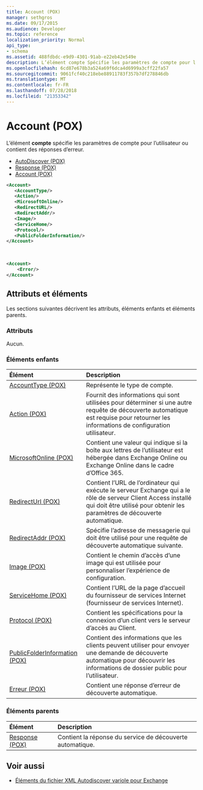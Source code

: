 ```yaml
---
title: Account (POX)
manager: sethgros
ms.date: 09/17/2015
ms.audience: Developer
ms.topic: reference
localization_priority: Normal
api_type:
- schema
ms.assetid: 488fdbdc-e9d9-4301-91ab-e22eb42e549e
description: L’élément compte Spécifie les paramètres de compte pour l’utilisateur ou contient des réponses d’erreur.
ms.openlocfilehash: 6cd87e678b3a524a69f6dca4d6999a3cff22fa57
ms.sourcegitcommit: 9061fcf40c218ebe88911783f357b7df278846db
ms.translationtype: MT
ms.contentlocale: fr-FR
ms.lasthandoff: 07/28/2018
ms.locfileid: "21353342"
---
```

# <a name="account-pox"></a>Account (POX)

L’élément **compte** spécifie les paramètres de compte pour l’utilisateur ou contient des réponses d’erreur. 
  
- [AutoDiscover (POX)](autodiscover-pox.md)
- [Response (POX)](response-pox.md)
- [Account (POX)](account-pox.md)
  
```XML
<Account>
   <AccountType/>
   <Action/>
   <MicrosoftOnline/>
   <RedirectURL/>
   <RedirectAddr/>
   <Image/>
   <ServiceHome/>
   <Protocol/>
   <PublicFolderInformation/>
</Account>
```

<br/>

```XML
<Account> 
    <Error/> 
</Account>
```

## <a name="attributes-and-elements"></a>Attributs et éléments

Les sections suivantes décrivent les attributs, éléments enfants et éléments parents.
  
### <a name="attributes"></a>Attributs

Aucun.
  
### <a name="child-elements"></a>Éléments enfants

|**Élément**|**Description**|
|:-----|:-----|
|[AccountType (POX)](accounttype-pox.md) <br/> |Représente le type de compte.  <br/> |
|[Action (POX)](action-pox.md) <br/> |Fournit des informations qui sont utilisées pour déterminer si une autre requête de découverte automatique est requise pour retourner les informations de configuration utilisateur.  <br/> |
|[MicrosoftOnline (POX)](microsoftonline-pox.md) <br/> |Contient une valeur qui indique si la boîte aux lettres de l’utilisateur est hébergée dans Exchange Online ou Exchange Online dans le cadre d’Office 365.  <br/> |
|[RedirectUrl (POX)](redirecturl-pox.md) <br/> |Contient l’URL de l’ordinateur qui exécute le serveur Exchange qui a le rôle de serveur Client Access installé qui doit être utilisé pour obtenir les paramètres de découverte automatique.  <br/> |
|[RedirectAddr (POX)](redirectaddr-pox.md) <br/> |Spécifie l’adresse de messagerie qui doit être utilisé pour une requête de découverte automatique suivante.  <br/> |
|[Image (POX)](image-pox.md) <br/> |Contient le chemin d’accès d’une image qui est utilisée pour personnaliser l’expérience de configuration.  <br/> |
|[ServiceHome (POX)](servicehome-pox.md) <br/> |Contient l’URL de la page d’accueil du fournisseur de services Internet (fournisseur de services Internet).  <br/> |
|[Protocol (POX)](protocol-pox.md) <br/> |Contient les spécifications pour la connexion d’un client vers le serveur d’accès au Client.  <br/> |
|[PublicFolderInformation (POX)](publicfolderinformation-pox.md) <br/> |Contient des informations que les clients peuvent utiliser pour envoyer une demande de découverte automatique pour découvrir les informations de dossier public pour l’utilisateur.  <br/> |
|[Erreur (POX)](error-pox.md) <br/> |Contient une réponse d’erreur de découverte automatique.  <br/> |
   
### <a name="parent-elements"></a>Éléments parents

|**Élément**|**Description**|
|:-----|:-----|
|[Response (POX)](response-pox.md) <br/> |Contient la réponse du service de découverte automatique.  <br/> |
   
## <a name="see-also"></a>Voir aussi

- [Éléments du fichier XML Autodiscover variole pour Exchange](pox-autodiscover-xml-elements-for-exchange.md)

